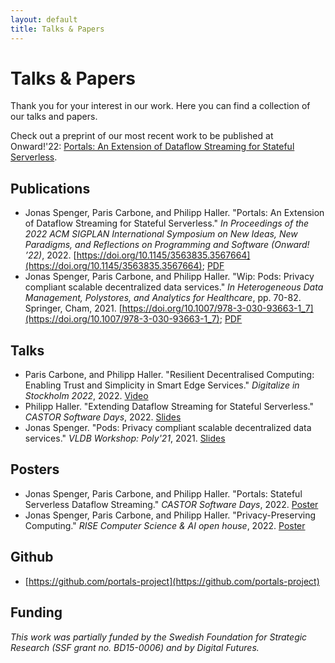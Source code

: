 ```yaml
---
layout: default
title: Talks & Papers
---
```


# Talks & Papers

Thank you for your interest in our work. Here you can find a collection of our talks and papers.

Check out a preprint of our most recent work to be published at Onward!'22: [Portals: An Extension of Dataflow Streaming for Stateful Serverless](...).

## Publications
* Jonas Spenger, Paris Carbone, and Philipp Haller. "Portals: An Extension of Dataflow Streaming for Stateful Serverless." *In Proceedings of the 2022 ACM SIGPLAN International Symposium on New
Ideas, New Paradigms, and Reflections on Programming and Software (Onward! ’22)*, 2022. [https://doi.org/10.1145/3563835.3567664](https://doi.org/10.1145/3563835.3567664); [PDF](...)
* Jonas Spenger, Paris Carbone, and Philipp Haller. "Wip: Pods: Privacy compliant scalable decentralized data services." *In Heterogeneous Data Management, Polystores, and Analytics for Healthcare*, pp. 70-82. Springer, Cham, 2021. [https://doi.org/10.1007/978-3-030-93663-1_7](https://doi.org/10.1007/978-3-030-93663-1_7); [PDF](https://people.kth.se/~phaller/doc/spenger21-poly.pdf)

## Talks
* Paris Carbone, and Philipp Haller. "Resilient Decentralised Computing: Enabling Trust and Simplicity in Smart Edge Services." *Digitalize in Stockholm 2022*, 2022. [Video](https://www.youtube.com/watch?v=bzpQpm61o2c)
* Philipp Haller. "Extending Dataflow Streaming for Stateful Serverless." *CASTOR Software Days*, 2022. [Slides](https://speakerdeck.com/phaller/extending-dataflow-streaming-for-stateful-serverless)
* Jonas Spenger. "Pods: Privacy compliant scalable decentralized data services." *VLDB Workshop: Poly'21*, 2021. [Slides](https://drive.google.com/file/d/1-ZUn_sc9_Yny2xcnz4VZtLI_z75tA0El/view?usp=sharing)

## Posters
* Jonas Spenger, Paris Carbone, and Philipp Haller. "Portals: Stateful Serverless Dataflow Streaming." *CASTOR Software Days*, 2022. [Poster](https://drive.google.com/file/d/13EiCixn75EsCtlKuKN8gGHXAprzuvXeX/view?usp=sharing)
* Jonas Spenger, Paris Carbone, and Philipp Haller. "Privacy-Preserving Computing." *RISE Computer Science & AI open house*, 2022. [Poster](https://drive.google.com/file/d/1SRnO4vtdumzB2DeQWQ9JAlzFNKAmqUT1/view?usp=sharing)

## Github
* [https://github.com/portals-project](https://github.com/portals-project)

## Funding
*This work was partially funded by the Swedish Foundation for Strategic Research (SSF grant no. BD15-0006) and by Digital Futures.*

